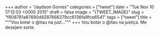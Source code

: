 
+++
author = "Jaydson Gomes"
categories = ["tweet"]
date = "Tue Nov 10 17:12:53 +0000 2015"
draft = false
image = "{TWEET_IMAGE}"
slug = "f808781a87690d8287666279cc6136fa9fce6541"
tags = ["tweet"]
title = """Vou botar o @itau na just..."""
+++
Vou botar o @itau na justiça. Me desejem sorte.

